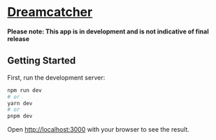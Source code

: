 # [Dreamcatcher](https://dreamcatcher-three.vercel.app/)

**Please note: This app is in development and is not indicative of final release**

## Getting Started

First, run the development server:

```bash
npm run dev
# or
yarn dev
# or
pnpm dev
```

Open [http://localhost:3000](http://localhost:3000) with your browser to see the result.
